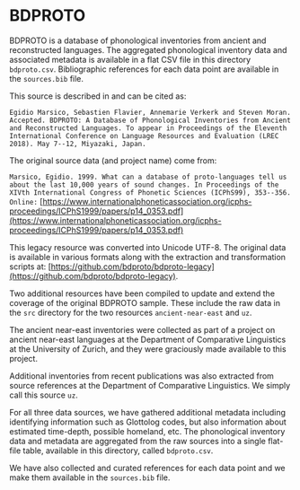 BDPROTO
=======

BDPROTO is a database of phonological inventories from ancient and reconstructed languages. The aggregated phonological inventory data and associated metadata is available in a flat CSV file in this directory `bdproto.csv`. Bibliographic references for each data point are available in the `sources.bib` file.

This source is described in and can be cited as:

```Egidio Marsico, Sebastien Flavier, Annemarie Verkerk and Steven Moran. Accepted. BDPROTO: A Database of Phonological Inventories from Ancient and Reconstructed Languages. To appear in Proceedings of the Eleventh International Conference on Language Resources and Evaluation (LREC 2018). May 7--12, Miyazaki, Japan.```

The original source data (and project name) come from:

```Marsico, Egidio. 1999. What can a database of proto-languages tell us about the last 10,000 years of sound changes. In Proceedings of the XIVth International Congress of Phonetic Sciences (ICPhS99), 353--356. Online:``` [https://www.internationalphoneticassociation.org/icphs-proceedings/ICPhS1999/papers/p14_0353.pdf](https://www.internationalphoneticassociation.org/icphs-proceedings/ICPhS1999/papers/p14_0353.pdf)

This legacy resource was converted into Unicode UTF-8. The original data is available in various formats along with the extraction and transformation scripts at: [https://github.com/bdproto/bdproto-legacy](https://github.com/bdproto/bdproto-legacy).

Two additional resources have been compiled to update and extend the coverage of the original BDPROTO sample. These include the raw data in the `src` directory for the two resources `ancient-near-east` and `uz`.

The ancient near-east inventories were collected as part of a project on ancient near-east languages at the Department of Comparative Linguistics at the University of Zurich, and they were graciously made available to this project. 

Additional inventories from recent publications was also extracted from source references at the Department of Comparative Linguistics. We simply call this source `uz`.

For all three data sources, we have gathered additional metadata including identifying information such as Glottolog codes, but also information about estimated time-depth, possible homeland, etc. The phonological inventory data and metadata are aggregated from the raw sources into a single flat-file table, available in this directory, called `bdproto.csv`.

We have also collected and curated references for each data point and we make them available in the `sources.bib` file. 
